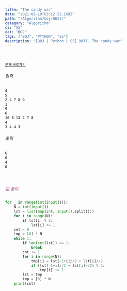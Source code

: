 ```yaml
---
title: "The candy war"
date: "2021-02-19T03:12:32.169Z"
path: "/Algorithm/boj/9037/"
category: "Algorithm"
ci: "S5"
cat: "BOJ"
tags: ["BOJ", "PYTHON", "S5"]
description: "[BOJ | Python | S5] 9037. The candy war"
---
```


<br />

<a href="https://www.acmicpc.net/problem/9037"><small>문제 바로가기</small></a>

###### 입력

```sh
4
5
2 4 7 8 9
1
9
6
10 5 13 2 7 8
4
3 4 4 3
```

###### 출력

```sh
6
0
4
0
```

<br />

##### <h5 style="color:#C587AE;">💻 풀이</h5>

```python
for _ in range(int(input())):
    N = int(input())
    lst = list(map(int, input().split()))
    for i in range(N):
        if lst[i] % 2:
            lst[i] += 1
    cnt = 0
    tmp = [0] * N
    while 1:
        if len(set(lst)) == 1:
            break
        cnt += 1
        for i in range(N):
            tmp[i] = lst[-1+i]//2 + lst[i]//2
            if (lst[-1+i]//2 + lst[i]//2) % 2:
                tmp[i] += 1
        lst = tmp
        tmp = [0] * N
    print(cnt)
```
